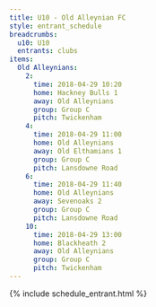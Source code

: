 ```yaml
---
title: U10 - Old Alleynian FC
style: entrant_schedule
breadcrumbs:
  u10: U10
  entrants: clubs
items:
  Old Alleynians:
    2:
      time: 2018-04-29 10:20
      home: Hackney Bulls 1
      away: Old Alleynians
      group: Group C
      pitch: Twickenham
    4:
      time: 2018-04-29 11:00
      home: Old Alleynians
      away: Old Elthamians 1
      group: Group C
      pitch: Lansdowne Road
    6:
      time: 2018-04-29 11:40
      home: Old Alleynians
      away: Sevenoaks 2
      group: Group C
      pitch: Lansdowne Road
    10:
      time: 2018-04-29 13:00
      home: Blackheath 2
      away: Old Alleynians
      group: Group C
      pitch: Twickenham
---
```


{% include schedule_entrant.html %}
